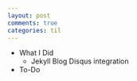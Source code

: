```yaml
---
layout: post
comments: true
categories: til
---
```

* What I Did
  * Jekyll Blog Disqus integration
* To-Do
